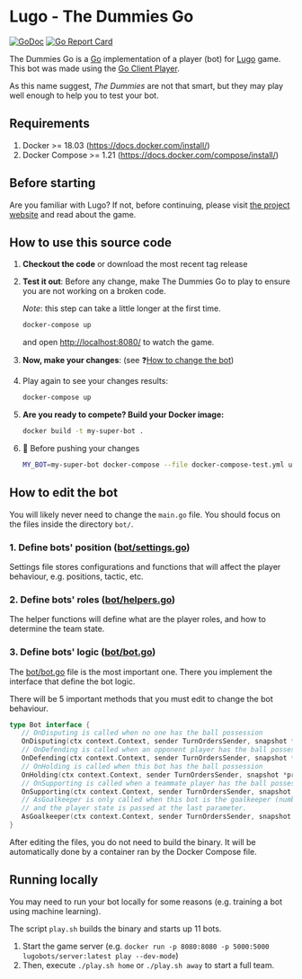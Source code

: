 # Lugo - The Dummies Go

[![GoDoc](https://godoc.org/github.com/lugobots/the-dummies-go?status.svg)](https://godoc.org/github.com/lugobots/the-dummies-go)
[![Go Report Card](https://goreportcard.com/badge/github.com/lugobots/the-dummies-go)](https://goreportcard.com/report/github.com/lugobots/the-dummies-go)

The Dummies Go is a [Go](http://golang.org/) implementation of a player (bot) for [Lugo](https://lugobots.dev) game.
This bot was made using the [Go Client Player](https://github.com/lugobots/lugo4go).

As this name suggest, _The Dummies_ are not that smart, but they may play well enough to help you to test your bot.

## Requirements

1. Docker >= 18.03 (https://docs.docker.com/install/)
2. Docker Compose >= 1.21 (https://docs.docker.com/compose/install/)

## Before starting

Are you familiar with Lugo?
If not, before continuing, please visit [the project website](https://lugobots.dev) and read about the game.

## How to use this source code

1. **Checkout the code** or download the most recent tag release
2. **Test it out**: Before any change, make The Dummies Go to play to ensure you are not working on a broken code.

   _Note_: this step can take a little longer at the first time.
   ```sh 
   docker-compose up
   ```
   and open [http://localhost:8080/](http://localhost:8080/) to watch the game.
4. **Now, make your changes**: (see :question:[How to change the bot](#how-to-edit-the-bot))
5. Play again to see your changes results:

   ```sh 
   docker-compose up
   ```
6. **Are you ready to compete? Build your Docker image:**

    ```sh 
   docker build -t my-super-bot .
   ```
7. :checkered_flag: Before pushing your changes

   ```sh 
   MY_BOT=my-super-bot docker-compose --file docker-compose-test.yml up
   ```

## How to edit the bot

You will likely never need to change the `main.go` file. You should focus on the files inside the directory `bot/`.

### 1. Define bots' position ([bot/settings.go](bot/settings.go))

Settings file stores configurations and functions that will affect the player behaviour, e.g. positions, tactic, etc.

### 2. Define bots' roles ([bot/helpers.go](bot/helpers.go))

The helper functions will define what are the player roles, and how to determine the team state.

### 3. Define bots' logic ([bot/bot.go](bot/bot.go))

The [bot/bot.go](bot/bot.go) file is the most important one. There you implement the interface that define the bot
logic.

There will be 5 important methods that you must edit to change the bot behaviour.

```go
type Bot interface {
   // OnDisputing is called when no one has the ball possession
   OnDisputing(ctx context.Context, sender TurnOrdersSender, snapshot *proto.GameSnapshot) error
   // OnDefending is called when an opponent player has the ball possession
   OnDefending(ctx context.Context, sender TurnOrdersSender, snapshot *proto.GameSnapshot) error
   // OnHolding is called when this bot has the ball possession
   OnHolding(ctx context.Context, sender TurnOrdersSender, snapshot *proto.GameSnapshot) error
   // OnSupporting is called when a teammate player has the ball possession
   OnSupporting(ctx context.Context, sender TurnOrdersSender, snapshot *proto.GameSnapshot) error
   // AsGoalkeeper is only called when this bot is the goalkeeper (number 1). This method is called on every turn,
   // and the player state is passed at the last parameter.
   AsGoalkeeper(ctx context.Context, sender TurnOrdersSender, snapshot *proto.GameSnapshot, state PlayerState) error
}
```

After editing the files, you do not need to build the binary. It will be automatically done by a container ran by the
Docker Compose file.


## Running locally

You may need to run your bot locally for some reasons (e.g. training a bot using machine learning).

The script `play.sh` builds the binary and starts up 11 bots.

1. Start the game server (e.g. `docker run -p 8080:8080 -p 5000:5000 lugobots/server:latest play --dev-mode`)
2. Then, execute `./play.sh home` or `./play.sh away` to start a full team.

